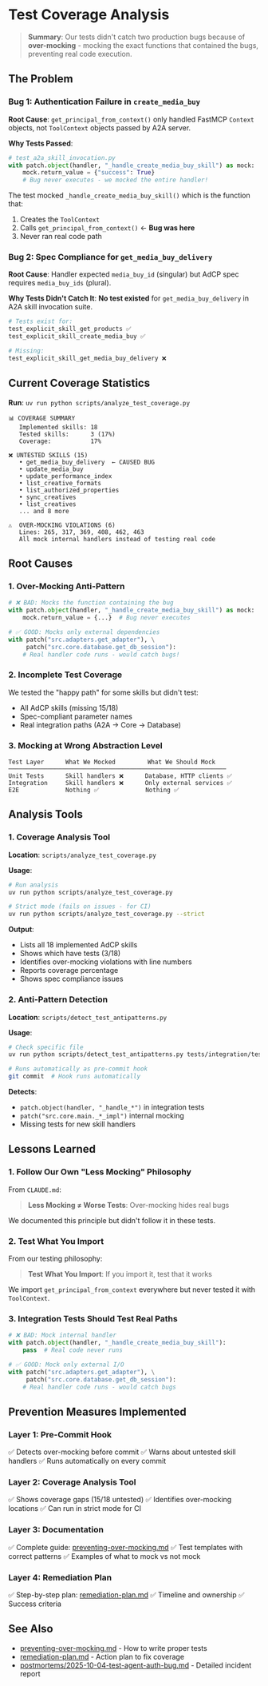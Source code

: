 # Test Coverage Analysis

> **Summary**: Our tests didn't catch two production bugs because of **over-mocking** - mocking the exact functions that contained the bugs, preventing real code execution.

## The Problem

### Bug 1: Authentication Failure in `create_media_buy`

**Root Cause**: `get_principal_from_context()` only handled FastMCP `Context` objects, not `ToolContext` objects passed by A2A server.

**Why Tests Passed**:
```python
# test_a2a_skill_invocation.py
with patch.object(handler, "_handle_create_media_buy_skill") as mock:
    mock.return_value = {"success": True}
    # Bug never executes - we mocked the entire handler!
```

The test mocked `_handle_create_media_buy_skill()` which is the function that:
1. Creates the `ToolContext`
2. Calls `get_principal_from_context()` ← **Bug was here**
3. Never ran real code path

### Bug 2: Spec Compliance for `get_media_buy_delivery`

**Root Cause**: Handler expected `media_buy_id` (singular) but AdCP spec requires `media_buy_ids` (plural).

**Why Tests Didn't Catch It**: **No test existed** for `get_media_buy_delivery` in A2A skill invocation suite.

```python
# Tests exist for:
test_explicit_skill_get_products ✅
test_explicit_skill_create_media_buy ✅

# Missing:
test_explicit_skill_get_media_buy_delivery ❌
```

## Current Coverage Statistics

**Run**: `uv run python scripts/analyze_test_coverage.py`

```
📊 COVERAGE SUMMARY
   Implemented skills: 18
   Tested skills:      3 (17%)
   Coverage:           17%

❌ UNTESTED SKILLS (15)
   • get_media_buy_delivery  ← CAUSED BUG
   • update_media_buy
   • update_performance_index
   • list_creative_formats
   • list_authorized_properties
   • sync_creatives
   • list_creatives
   ... and 8 more

⚠️  OVER-MOCKING VIOLATIONS (6)
   Lines: 265, 317, 369, 408, 462, 463
   All mock internal handlers instead of testing real code
```

## Root Causes

### 1. Over-Mocking Anti-Pattern

```python
# ❌ BAD: Mocks the function containing the bug
with patch.object(handler, "_handle_create_media_buy_skill") as mock:
    mock.return_value = {...}  # Bug never executes

# ✅ GOOD: Mocks only external dependencies
with patch("src.adapters.get_adapter"), \
     patch("src.core.database.get_db_session"):
    # Real handler code runs - would catch bugs!
```

### 2. Incomplete Test Coverage

We tested the "happy path" for some skills but didn't test:
- All AdCP skills (missing 15/18)
- Spec-compliant parameter names
- Real integration paths (A2A → Core → Database)

### 3. Mocking at Wrong Abstraction Level

```
Test Layer      What We Mocked         What We Should Mock
─────────────────────────────────────────────────────────────
Unit Tests      Skill handlers ❌      Database, HTTP clients ✅
Integration     Skill handlers ❌      Only external services ✅
E2E             Nothing ✅             Nothing ✅
```

## Analysis Tools

### 1. Coverage Analysis Tool

**Location**: `scripts/analyze_test_coverage.py`

**Usage**:
```bash
# Run analysis
uv run python scripts/analyze_test_coverage.py

# Strict mode (fails on issues - for CI)
uv run python scripts/analyze_test_coverage.py --strict
```

**Output**:
- Lists all 18 implemented AdCP skills
- Shows which have tests (3/18)
- Identifies over-mocking violations with line numbers
- Reports coverage percentage
- Shows spec compliance issues

### 2. Anti-Pattern Detection

**Location**: `scripts/detect_test_antipatterns.py`

**Usage**:
```bash
# Check specific file
uv run python scripts/detect_test_antipatterns.py tests/integration/test_foo.py

# Runs automatically as pre-commit hook
git commit  # Hook runs automatically
```

**Detects**:
- `patch.object(handler, "_handle_*")` in integration tests
- `patch("src.core.main._*_impl")` internal mocking
- Missing tests for new skill handlers

## Lessons Learned

### 1. Follow Our Own "Less Mocking" Philosophy

From `CLAUDE.md`:
> **Less Mocking ≠ Worse Tests**: Over-mocking hides real bugs

We documented this principle but didn't follow it in these tests.

### 2. Test What You Import

From our testing philosophy:
> **Test What You Import**: If you import it, test that it works

We import `get_principal_from_context` everywhere but never tested it with `ToolContext`.

### 3. Integration Tests Should Test Real Paths

```python
# ❌ BAD: Mock internal handler
with patch.object(handler, "_handle_create_media_buy_skill"):
    pass  # Real code never runs

# ✅ GOOD: Mock only external I/O
with patch("src.adapters.get_adapter"), \
     patch("src.core.database.get_db_session"):
    # Real handler code runs - would catch bugs
```

## Prevention Measures Implemented

### Layer 1: Pre-Commit Hook
✅ Detects over-mocking before commit
✅ Warns about untested skill handlers
✅ Runs automatically on every commit

### Layer 2: Coverage Analysis Tool
✅ Shows coverage gaps (15/18 untested)
✅ Identifies over-mocking locations
✅ Can run in strict mode for CI

### Layer 3: Documentation
✅ Complete guide: [preventing-over-mocking.md](preventing-over-mocking.md)
✅ Test templates with correct patterns
✅ Examples of what to mock vs not mock

### Layer 4: Remediation Plan
✅ Step-by-step plan: [remediation-plan.md](remediation-plan.md)
✅ Timeline and ownership
✅ Success criteria

## See Also

- [preventing-over-mocking.md](preventing-over-mocking.md) - How to write proper tests
- [remediation-plan.md](remediation-plan.md) - Action plan to fix coverage
- [postmortems/2025-10-04-test-agent-auth-bug.md](postmortems/2025-10-04-test-agent-auth-bug.md) - Detailed incident report
